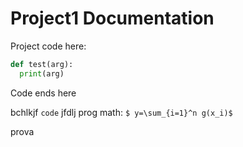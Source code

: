 # Project1 Documentation

Project code here:
``` python
def test(arg):
  print(arg)
```

Code ends here

bchlkjf `code` jfdlj
prog math: ` $ y=\sum_{i=1}^n g(x_i)$ `

prova
